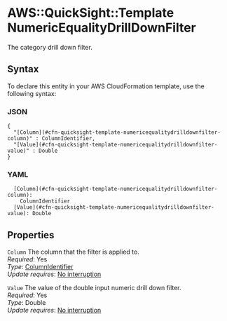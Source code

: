 # AWS::QuickSight::Template NumericEqualityDrillDownFilter<a name="aws-properties-quicksight-template-numericequalitydrilldownfilter"></a>

The category drill down filter\.

## Syntax<a name="aws-properties-quicksight-template-numericequalitydrilldownfilter-syntax"></a>

To declare this entity in your AWS CloudFormation template, use the following syntax:

### JSON<a name="aws-properties-quicksight-template-numericequalitydrilldownfilter-syntax.json"></a>

```
{
  "[Column](#cfn-quicksight-template-numericequalitydrilldownfilter-column)" : ColumnIdentifier,
  "[Value](#cfn-quicksight-template-numericequalitydrilldownfilter-value)" : Double
}
```

### YAML<a name="aws-properties-quicksight-template-numericequalitydrilldownfilter-syntax.yaml"></a>

```
  [Column](#cfn-quicksight-template-numericequalitydrilldownfilter-column): 
    ColumnIdentifier
  [Value](#cfn-quicksight-template-numericequalitydrilldownfilter-value): Double
```

## Properties<a name="aws-properties-quicksight-template-numericequalitydrilldownfilter-properties"></a>

`Column`  <a name="cfn-quicksight-template-numericequalitydrilldownfilter-column"></a>
The column that the filter is applied to\.  
*Required*: Yes  
*Type*: [ColumnIdentifier](aws-properties-quicksight-template-columnidentifier.md)  
*Update requires*: [No interruption](https://docs.aws.amazon.com/AWSCloudFormation/latest/UserGuide/using-cfn-updating-stacks-update-behaviors.html#update-no-interrupt)

`Value`  <a name="cfn-quicksight-template-numericequalitydrilldownfilter-value"></a>
The value of the double input numeric drill down filter\.  
*Required*: Yes  
*Type*: Double  
*Update requires*: [No interruption](https://docs.aws.amazon.com/AWSCloudFormation/latest/UserGuide/using-cfn-updating-stacks-update-behaviors.html#update-no-interrupt)